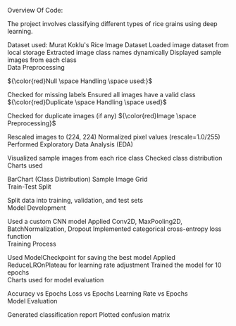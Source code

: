 Overview Of Code:
<br>

The project involves classifying different types of rice grains using deep learning.

Dataset used: Murat Koklu's Rice Image Dataset
Loaded image dataset from local storage
Extracted image class names dynamically
Displayed sample images from each class <br>
Data Preprocessing

${\color{red}Null \space Handling \space used:}$

Checked for missing labels
Ensured all images have a valid class
${\color{red}Duplicate \space Handling \space used}$

Checked for duplicate images (if any)
${\color{red}Image \space Preprocessing}$

Rescaled images to (224, 224)
Normalized pixel values (rescale=1.0/255) <br>
Performed Exploratory Data Analysis (EDA)

Visualized sample images from each rice class
Checked class distribution <br>
Charts used

BarChart (Class Distribution)
Sample Image Grid <br>
Train-Test Split

Split data into training, validation, and test sets <br>
Model Development

Used a custom CNN model
Applied Conv2D, MaxPooling2D, BatchNormalization, Dropout
Implemented categorical cross-entropy loss function <br>
Training Process

Used ModelCheckpoint for saving the best model
Applied ReduceLROnPlateau for learning rate adjustment
Trained the model for 10 epochs <br>
Charts used for model evaluation

Accuracy vs Epochs
Loss vs Epochs
Learning Rate vs Epochs <br>
Model Evaluation

Generated classification report
Plotted confusion matrix <br>
